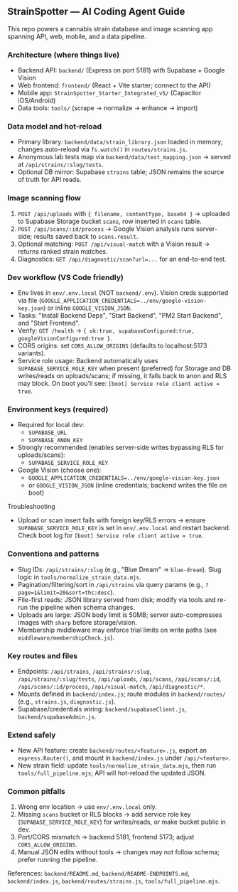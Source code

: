 ## StrainSpotter — AI Coding Agent Guide

This repo powers a cannabis strain database and image scanning app spanning API, web, mobile, and a data pipeline.

### Architecture (where things live)
- Backend API: `backend/` (Express on port 5181) with Supabase + Google Vision
- Web frontend: `frontend/` (React + Vite starter; connect to the API)
- Mobile app: `StrainSpotter_Starter_Integrated_v5/` (Capacitor iOS/Android)
- Data tools: `tools/` (scrape → normalize → enhance → import)

### Data model and hot-reload
- Primary library: `backend/data/strain_library.json` loaded in memory; changes auto-reload via `fs.watch()` in `routes/strains.js`.
- Anonymous lab tests map via `backend/data/test_mapping.json` → served at `/api/strains/:slug/tests`.
- Optional DB mirror: Supabase `strains` table; JSON remains the source of truth for API reads.

### Image scanning flow
1) `POST /api/uploads` with `{ filename, contentType, base64 }` → uploaded to Supabase Storage bucket `scans`, row inserted in `scans` table.
2) `POST /api/scans/:id/process` → Google Vision analysis runs server-side; results saved back to `scans.result`.
3) Optional matching: `POST /api/visual-match` with a Vision result → returns ranked strain matches.
4) Diagnostics: `GET /api/diagnostic/scan?url=...` for an end-to-end test.

### Dev workflow (VS Code friendly)
- Env lives in `env/.env.local` (NOT `backend/.env`). Vision creds supported via file (`GOOGLE_APPLICATION_CREDENTIALS=../env/google-vision-key.json`) or inline `GOOGLE_VISION_JSON`.
- Tasks: "Install Backend Deps", "Start Backend", "PM2 Start Backend", and "Start Frontend".
- Verify: `GET /health` → `{ ok:true, supabaseConfigured:true, googleVisionConfigured:true }`.
- CORS origins: set `CORS_ALLOW_ORIGINS` (defaults to localhost:5173 variants).
- Service role usage: Backend automatically uses `SUPABASE_SERVICE_ROLE_KEY` when present (preferred) for Storage and DB writes/reads on uploads/scans; if missing, it falls back to anon and RLS may block. On boot you'll see: `[boot] Service role client active = true`.

### Environment keys (required)
- Required for local dev:
	- `SUPABASE_URL`
	- `SUPABASE_ANON_KEY`
- Strongly recommended (enables server-side writes bypassing RLS for uploads/scans):
	- `SUPABASE_SERVICE_ROLE_KEY`
- Google Vision (choose one):
	- `GOOGLE_APPLICATION_CREDENTIALS=../env/google-vision-key.json`
	- or `GOOGLE_VISION_JSON` (inline credentials; backend writes the file on boot)

Troubleshooting
- Upload or scan insert fails with foreign key/RLS errors → ensure `SUPABASE_SERVICE_ROLE_KEY` is set in `env/.env.local` and restart backend. Check boot log for `[boot] Service role client active = true`.

### Conventions and patterns
- Slug IDs: `/api/strains/:slug` (e.g., "Blue Dream" → `blue-dream`). Slug logic in `tools/normalize_strain_data.mjs`.
- Pagination/filtering/sort in `/api/strains` via query params (e.g., `?page=1&limit=20&sort=thc:desc`).
- File-first reads: JSON library served from disk; modify via tools and re-run the pipeline when schema changes.
- Uploads are large: JSON body limit is 50MB; server auto-compresses images with `sharp` before storage/vision.
- Membership middleware may enforce trial limits on write paths (see `middleware/membershipCheck.js`).

### Key routes and files
- Endpoints: `/api/strains`, `/api/strains/:slug`, `/api/strains/:slug/tests`, `/api/uploads`, `/api/scans`, `/api/scans/:id`, `/api/scans/:id/process`, `/api/visual-match`, `/api/diagnostic/*`.
- Mounts defined in `backend/index.js`; route modules in `backend/routes/` (e.g., `strains.js`, `diagnostic.js`).
- Supabase/credentials wiring: `backend/supabaseClient.js`, `backend/supabaseAdmin.js`.

### Extend safely
- New API feature: create `backend/routes/<feature>.js`, export an `express.Router()`, and mount in `backend/index.js` under `/api/<feature>`.
- New strain field: update `tools/normalize_strain_data.mjs`, then run `tools/full_pipeline.mjs`; API will hot-reload the updated JSON.

### Common pitfalls
1) Wrong env location → use `env/.env.local` only.
2) Missing `scans` bucket or RLS blocks → add service role key (`SUPABASE_SERVICE_ROLE_KEY`) for writes/reads, or make bucket public in dev.
3) Port/CORS mismatch → backend 5181, frontend 5173; adjust `CORS_ALLOW_ORIGINS`.
4) Manual JSON edits without tools → changes may not follow schema; prefer running the pipeline.

References: `backend/README.md`, `backend/README-ENDPOINTS.md`, `backend/index.js`, `backend/routes/strains.js`, `tools/full_pipeline.mjs`.
